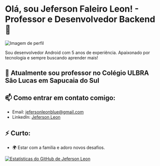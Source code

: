 # Olá, sou Jeferson Faleiro Leon! - Professor e Desenvolvedor Backend 👋

![Imagem de perfil]([\eu.jpeg])

Sou desenvolvedor Android com 5 anos de experiência. Apaixonado por tecnologia e sempre buscando aprender mais!

## 🌱 Atualmente sou professor no Colégio ULBRA São Lucas em Sapucaia do Sul


## 📫 Como entrar em contato comigo:

- Email: jefersonleonblue@gmail.com
- LinkedIn: [Jeferson Leon]([URL_DO_SEU_LINKEDIN](https://www.linkedin.com/in/jeferson-faleiro-leon-02344222/))


## ⚡ Curto:

- 🌍 Estar com a família e adoro novos desafios.

[![Estatísticas do GitHub de Jeferson Leon](https://github-readme-stats.vercel.app/api?username=jefersonleon)](https://github.com/jefersonleon)


